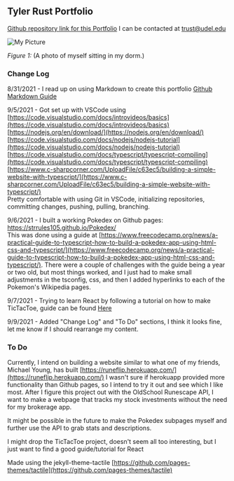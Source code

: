 ## Tyler Rust Portfolio

[Github repository link for this Portfolio](https://github.com/strrules105/Portfolio)  I can be contacted at trust@udel.edu

![My Picture](https://github.com/strrules105/Portfolio/blob/main/Resized-Picture.png?raw=true?=250x250)


_Figure 1:_ (A photo of myself sitting in my dorm.)


### Change Log
8/31/2021 - I read up on using Markdown to create this portfolio [Github Markdown Guide](https://guides.github.com/features/mastering-markdown/)

9/5/2021 - Got set up with VSCode using  
  [https://code.visualstudio.com/docs/introvideos/basics](https://code.visualstudio.com/docs/introvideos/basics)  
  [https://nodejs.org/en/download/](https://nodejs.org/en/download/)  
  [https://code.visualstudio.com/docs/nodejs/nodejs-tutorial](https://code.visualstudio.com/docs/nodejs/nodejs-tutorial)  
  [https://code.visualstudio.com/docs/typescript/typescript-compiling](https://code.visualstudio.com/docs/typescript/typescript-compiling)  
  [https://www.c-sharpcorner.com/UploadFile/c63ec5/building-a-simple-website-with-typescript/](https://www.c-sharpcorner.com/UploadFile/c63ec5/building-a-simple-website-with-typescript/)  
  Pretty comfortable with using Git in VSCode, initializing repositories, committing changes, pushing, pulling, branching. 
    
9/6/2021 - I built a working Pokedex on Github pages: https://strrules105.github.io/Pokedex/  
This was done using a guide at [https://www.freecodecamp.org/news/a-practical-guide-to-typescript-how-to-build-a-pokedex-app-using-html-css-and-typescript/](https://www.freecodecamp.org/news/a-practical-guide-to-typescript-how-to-build-a-pokedex-app-using-html-css-and-typescript/). There were a couple of challenges with the guide being a year or two old, but most things worked, and I just had to make small adjustments in the tsconfig, css, and then I added hyperlinks to each of the Pokemon's Wikipedia pages.
  
9/7/2021 - Trying to learn React by following a tutorial on how to make TicTacToe, guide can be found [Here](https://reactjs.org/tutorial/tutorial.html)
  
9/9/2021 - Added "Change Log" and "To Do" sections, I think it looks fine, let me know if I should rearrange my content.
  


### To Do
Currently, I intend on building a website similar to what one of my friends, Michael Young, has built [https://runeflip.herokuapp.com/](https://runeflip.herokuapp.com/) I wasn't sure if herokuapp provided more functionality than Github pages, so I intend to try it out and see which I like most. After I figure this project out with the OldSchool Runescape API, I want to make a webpage that tracks my stock investments without the need for my brokerage app.

It might be possible in the future to make the Pokedex subpages myself and further use the API to grab stats and descriptions.

I might drop the TicTacToe project, doesn't seem all too interesting, but I just want to find a good guide/tutorial for React

  
Made using the jekyll-theme-tactile [https://github.com/pages-themes/tactile](https://github.com/pages-themes/tactile)
